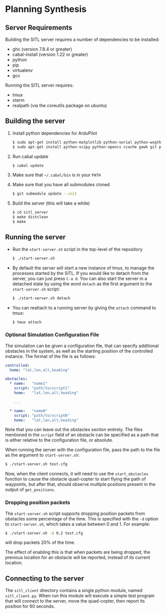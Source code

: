 # Planning Synthesis

## Server Requirements

Building the SITL server requires a number of dependencies to be installed:
- ghc (version 7.8.4 or greater)
- cabal-install (version 1.22 or greater)
- python
- pip
- virtualenv
- gcc

Running the SITL server requires:
- tmux
- xterm
- realpath (via the coreutils package on ubuntu)

## Building the server

1. Install python dependencies for ArduPilot
   ```sh
   $ sudo apt-get install python-matplotlib python-serial python-wxgtk2.8 python-lxml
   $ sudo apt-get install python-scipy python-opencv ccache gawk git python-pip python-pexpect
   ```

1. Run cabal update
   ```sh
   $ cabal update
   ```
   
1. Make sure that `~/.cabal/bin` is in your `PATH`

1. Make sure that you have all submodules cloned
   ```sh
   $ git submodule update --init
   ```

2. Build the server (this will take a while)
   ```sh
   $ cd sitl_server
   $ make distclean
   $ make
   ```

## Running the server

* Run the `start-server.sh` script in the top-level of the repository
  ```sh
  $ ./start-server.sh
  ```

* By default the server will start a new instance of tmux, to manage the
  processes started by the SITL.  If you would like to detach from the server,
  you can just press `C-a d`.  You can also start the server in a detached
  state by using the word `detach` as the first argument to the
  `start-server.sh` script:
  ```sh
  $ ./start-server.sh detach
  ```

* You can reattach to a running server by giving the `attach` command to tmux:
  ```sh
  $ tmux attach
  ```

### Optional Simulation Configuration File

The simulation can be given a configuration file, that can specify additional
obstacles in the system, as well as the starting position of the controlled
instance.  The format of the file is as follows:

```yaml
controlled:
  home: "lat,lon,alt,heading"

obstacles:
  * name:   "name1"
    script: "path/to/script1"
    home:   "lat,lon,alt,heading"

    ...

  * name:   "nameN"
    script: "path/to/scriptN"
    home:   "lat,lon,alt,heading"
```

Note that you can leave out the obstacles section entirely.  The files
mentioned in the `script` field of an obstacle can be specified as a path that
is either relative to the configuration file, or absolute.

When running the server with the configuration file, pass the path to the file
as the argument to `start-server.sh`:

```sh
$ ./start-server.sh test.cfg
```

Now, when the client connects, it will need to use the `start_obstacles`
function to cause the obstacle quad-copter to start flying the path of
waypoints, but after that, should observe multiple positions present in the
output of `get_positions`.

### Dropping position packets

The `start-server.sh` script supports dropping position packets from obstacles
some percentage of the time.  This is specified with the `-d` option to
`start-server.sh`, which takes a value between 0 and 1. For example:
```sh
$ ./start-server.sh -d 0.2 test.cfg
```
will drop packets 20% of the time.

The effect of enabling this is that when packets are being dropped, the previous
location for an obstacle will be reported, instead of its current location.

## Connecting to the server

The `sitl_client` directory contains a single python module, named
`sitl_client.py`.  When run this module will execute a simple test program that
will connect to the server, move the quad-copter, then report its position for
60 seconds.
